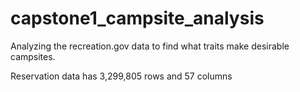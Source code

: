 # capstone1_campsite_analysis
Analyzing the recreation.gov data to find what traits make desirable campsites.

Reservation data has 3,299,805 rows and 57 columns
